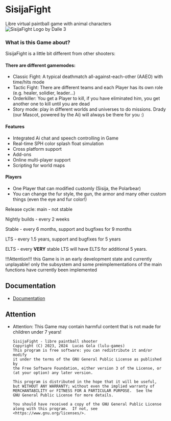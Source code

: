 # SisijaFight
Libre virtual paintball game with animal characters
![SisijaFight Logo by Dalle 3](https://github.com/SpringTech-Studios/SisijaFight/assets/128484007/255be1bd-5894-488b-9702-efe52a035f87)


### What is this Game about?
SisijaFight is a little bit different from other shooters:
#### There are different gamemodes:
* Classic Fight: A typical deathmatch all-against-each-other (AAEO) with time/hits mode
* Tactic Fight: There are different teams and each Player has its own role (e.g. healer, solidier, leader...)
* Orderkiller: You get a Player to kill, if you have eliminated him, you get another one to kill until you are dead
* Story mode: play in different worlds and universes to do missions. Drady (our Mascot, powered by the Ai) will always be there for you :)
#### Features
* Integrated Ai chat and speech controlling in Game
* Real-time SPH color splash float simulation
* Cross platform support
* Add-ons
* Online multi-player support
* Scripting for world maps
#### Players
* One Player that can modified customly (Sisija, the Polarbear)
* You can change the fur style, the gun, the armor and many other custom things (even the eye and fur color!)

Release cycle:
main - not stable

Nightly builds - every 2 weeks

Stable - every 6 months, support and bugfixes for 9 months

LTS - every 1.5 years, support and bugfixes for 5 years

ELTS - every **VERY** stable LTS will have ELTS for additional 5 years.

!!!Attention!!!
this Game is in an early development state and currently unplayable!
only the subsystem and some preimplementations of the main functions have currently been implemented

## Documentation
* [Documentation](https://springtech-studios.github.io/SisijaFight/docu/html/index.html)
## Attention
* Attention: This Game may contain harmful content that is not made for children under 7 years!

      SisijaFight - libre paintball shooter
      Copyright (C) 2023, 2024  Lucas Gola (lulu-games)
      This program is free software: you can redistribute it and/or modify
      it under the terms of the GNU General Public License as published by
      the Free Software Foundation, either version 3 of the License, or
      (at your option) any later version.

      This program is distributed in the hope that it will be useful,
      but WITHOUT ANY WARRANTY; without even the implied warranty of
      MERCHANTABILITY or FITNESS FOR A PARTICULAR PURPOSE.  See the
      GNU General Public License for more details.

      You should have received a copy of the GNU General Public License
      along with this program.  If not, see <https://www.gnu.org/licenses/>.
